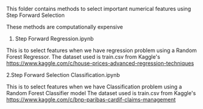 This folder contains methods to select important numerical features using Step Forward Selection

These methods are computationally expensive

1. Step Forward Regression.ipynb

This is to select features when we have regression problem using a Random Forest Regressor.
The dataset used is train.csv from Kaggle's
https://www.kaggle.com/c/house-prices-advanced-regression-techniques

2.Step Forward Selection Classification.ipynb

This is to select features when we have Classification problem using a Random Forest Classifier model
The dataset used is train.csv from Kaggle's
https://www.kaggle.com/c/bnp-paribas-cardif-claims-management
